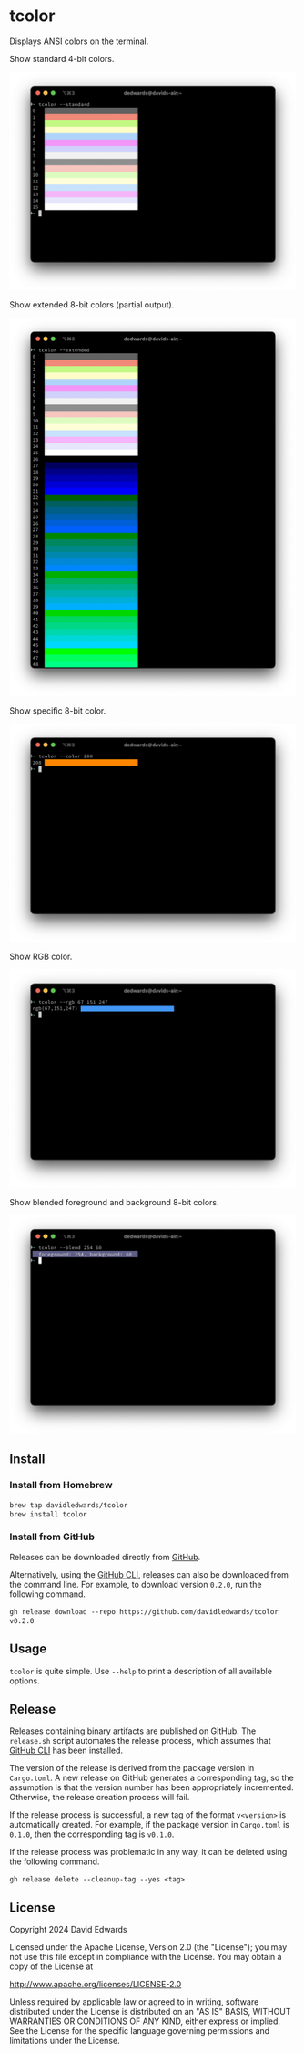 # tcolor

Displays ANSI colors on the terminal.

Show standard 4-bit colors.

![](content/tcolor-standard.png)

Show extended 8-bit colors (partial output).

![](content/tcolor-extended.png)

Show specific 8-bit color.

![](content/tcolor-color.png)

Show RGB color.

![](content/tcolor-rgb.png)

Show blended foreground and background 8-bit colors.

![](content/tcolor-blend.png)

## Install

### Install from Homebrew

```shell
brew tap davidledwards/tcolor
brew install tcolor
```

### Install from GitHub

Releases can be downloaded directly from [GitHub](https://github.com/davidledwards/tcolor/releases).

Alternatively, using the [GitHub CLI](https://cli.github.com/), releases can also be downloaded from the command line. For example, to download version `0.2.0`, run the following command.

```shell
gh release download --repo https://github.com/davidledwards/tcolor v0.2.0
```

## Usage

`tcolor` is quite simple. Use `--help` to print a description of all available options.

## Release

Releases containing binary artifacts are published on GitHub. The `release.sh` script automates the release process, which assumes that [GitHub CLI](https://cli.github.com/) has been installed.

The version of the release is derived from the package version in `Cargo.toml`. A new release on GitHub generates a corresponding tag, so the assumption is that the version number has been appropriately incremented. Otherwise, the release creation process will fail.

If the release process is successful, a new tag of the format `v<version>` is automatically created. For example, if the package version in `Cargo.toml` is `0.1.0`, then the corresponding tag is `v0.1.0`.

If the release process was problematic in any way, it can be deleted using the following command.

```shell
gh release delete --cleanup-tag --yes <tag>
```

## License

Copyright 2024 David Edwards

Licensed under the Apache License, Version 2.0 (the "License"); you may not use this file except in compliance with the License. You may obtain a copy of the License at

<http://www.apache.org/licenses/LICENSE-2.0>

Unless required by applicable law or agreed to in writing, software distributed under the License is distributed on an "AS IS" BASIS, WITHOUT WARRANTIES OR CONDITIONS OF ANY KIND, either express or implied. See the License for the specific language governing permissions and limitations under the License.

